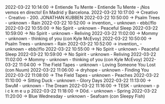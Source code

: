 2022-03-22 10:14:00 -> Entiende Tu Mente - Entiende Tu Mente - ¡Nos vemos en directo! En Madrid y Barcelona.
2022-03-22 10:17:00 -> Creativo - Creativo - 200. JONATHAN KUBBEN
2022-03-22 10:50:00 -> Psalm Trees - unknown - Rain
2022-03-22 10:52:00 -> invention_ - unknown - ebb//flo
2022-03-22 10:55:00 -> No Spirit - unknown - Peaceful Sleep
2022-03-22 10:59:00 -> No Spirit - unknown - Reliving
2022-03-22 11:02:00 -> Mommy - unknown - thinking of you (con Kyle McEvoy)
2022-03-22 10:50:00 -> Psalm Trees - unknown - Rain
2022-03-22 10:52:00 -> invention_ - unknown - ebb//flo
2022-03-22 10:55:00 -> No Spirit - unknown - Peaceful Sleep
2022-03-22 10:59:00 -> No Spirit - unknown - Reliving
2022-03-22 11:02:00 -> Mommy - unknown - thinking of you (con Kyle McEvoy)
2022-03-22 11:04:00 -> The Field Tapes - unknown - Loving Someone You Lost (con Nuum)
2022-03-22 11:06:00 -> dryhope - unknown - Finding You
2022-03-22 11:08:00 -> The Field Tapes - unknown - Peaches
2022-03-22 11:10:00 -> Sitting Duck - unknown - Glory Days
2022-03-22 11:13:00 -> SwuM - unknown - The Dream
2022-03-22 11:16:00 -> TESK - unknown - p i c k m e u p
2022-03-22 11:18:00 -> D0d. - unknown - Spring
2022-03-22 11:20:00 -> Blue Wednesday - unknown - Seafoam (con Sleepy Fish)
